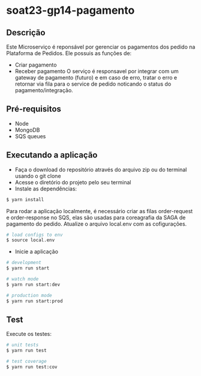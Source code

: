 # soat23-gp14-pagamento

## Descrição
Este Microserviço é reponsável por gerenciar os pagamentos dos pedido na Plataforma de Pedidos.
Ele possuis as funções de:
- Criar pagamento
- Receber pagamento
O serviço é responsavel por integrar com um gateway de pagamento (futuro) e em caso de erro, tratar o erro e retornar via fila para o service de pedido noticando o status do pagamento/integração.

## Pré-requisitos
- Node
- MongoDB
- SQS queues

## Executando a aplicação
- Faça o download do repositório através do arquivo zip ou do terminal usando o git clone
- Acesse o diretório do projeto pelo seu terminal
- Instale as dependências:
```bash
$ yarn install
```

Para rodar a aplicação localmente, é necessário criar as filas order-request e order-response no SQS, elas são usadas para coreagrafia da SAGA de pagamento do pedido. Atualize o arquivo local.env com as cofigurações.

```bash
# load configs to env
$ source local.env
```

- Inicie a aplicação
```bash
# development
$ yarn run start

# watch mode
$ yarn run start:dev

# production mode
$ yarn run start:prod
```

## Test
Execute os testes:
```bash
# unit tests
$ yarn run test

# test coverage
$ yarn run test:cov
```